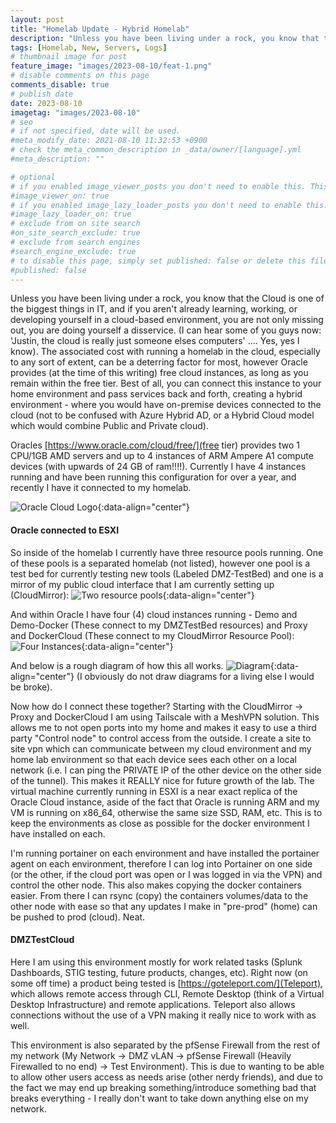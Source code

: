 ```yaml
---
layout: post
title: "Homelab Update - Hybrid Homelab"
description: "Unless you have been living under a rock, you know that the Cloud is one of the biggest things in IT."
tags: [Homelab, New, Servers, Logs]
# thumbnail image for post
feature_image: "images/2023-08-10/feat-1.png"
# disable comments on this page
comments_disable: true
# publish date
date: 2023-08-10
imagetag: "images/2023-08-10"
# seo
# if not specified, date will be used.
#meta_modify_date: 2021-08-10 11:32:53 +0900
# check the meta_common_description in _data/owner/[language].yml
#meta_description: ""

# optional
# if you enabled image_viewer_posts you don't need to enable this. This is only if image_viewer_posts = false
#image_viewer_on: true
# if you enabled image_lazy_loader_posts you don't need to enable this. This is only if image_lazy_loader_posts = false
#image_lazy_loader_on: true
# exclude from on site search
#on_site_search_exclude: true
# exclude from search engines
#search_engine_exclude: true
# to disable this page, simply set published: false or delete this file
#published: false
---
```



Unless you have been living under a rock, you know that the Cloud is one of the biggest things in IT, and if you aren't already learning, working, or developing yourself in a cloud-based environment, you are not only missing out, you are doing yourself a disservice. (I can hear some of you guys now: 'Justin, the cloud is really just someone elses computers' .... Yes, yes I know). <!--more-->The associated cost with running a homelab in the cloud, especially to any sort of extent, can be a deterring factor for most, however Oracle provides (at the time of this writing) free cloud instances, as long as you remain within the free tier. Best of all, you can connect this instance to your home environment and pass services back and forth, creating a hybrid environment - where you would have on-premise devices connected to the cloud (not to be confused with Azure Hybrid AD, or a Hybrid Cloud model which would combine Public and Private cloud). 

Oracles [https://www.oracle.com/cloud/free/](free tier) provides two 1 CPU/1GB AMD servers and up to 4 instances of ARM Ampere A1 compute devices (with upwards of 24 GB of ram!!!!). Currently I have 4 instances running and have been running this configuration for over a year, and recently I have it connected to my homelab.


![Oracle Cloud Logo]({{page.imagetag}}/1.png){:data-align="center"}

#### Oracle connected to ESXI
So inside of the homelab I currently have three resource pools running. One of these pools is a separated homelab (not listed), however one pool is a test bed for currently testing new tools (Labeled DMZ-TestBed) and one is a mirror of my public cloud interface that I am currently setting up (CloudMirror):
![Two resource pools]({{page.imagetag}}/2.png){:data-align="center"}

And within Oracle I have four (4) cloud instances running - Demo and Demo-Docker (These connect to my DMZTestBed resources) and Proxy and DockerCloud (These connect to my CloudMirror Resource Pool):
![Four Instances]({{page.imagetag}}/3.png){:data-align="center"}

And below is a rough diagram of how this all works.
![Diagram]({{page.imagetag}}/4.png){:data-align="center"}
(I obviously do not draw diagrams for a living else I would be broke).

Now how do I connect these together? Starting with the CloudMirror -> Proxy and DockerCloud I am using Tailscale with a MeshVPN solution. This allows me to not open ports into my home and makes it easy to use a third party "Control node" to control access from the outside. I create a site to site vpn which can communicate between my cloud environment and my home lab environment so that each device sees each other on a local network (i.e. I can ping the PRIVATE IP of the other device on the other side of the tunnel). This makes it REALLY nice for future growth of the lab. The virtual machine currently running in ESXI is a near exact replica of the Oracle Cloud instance, aside of the fact that Oracle is running ARM and my VM is running on x86_64, otherwise the same size SSD, RAM, etc. This is to keep the environments as close as possible for the docker environment I have installed on each.

I'm running portainer on each environment and have installed the portainer agent on each environment, therefore I can log into Portainer on one side (or the other, if the cloud port was open or I was logged in via the VPN) and control the other node. This also makes copying the docker containers easier. From there I can rsync (copy) the containers volumes/data to the other node with ease so that any updates I make in "pre-prod" (home) can be pushed to prod (cloud). Neat.

#### DMZTestCloud
Here I am using this environment mostly for work related tasks (Splunk Dashboards, STIG testing, future products, changes, etc). Right now (on some off time) a product being tested is [https://goteleport.com/](Teleport), which allows remote access through CLI, Remote Desktop (think of a Virtual Desktop Infrastructure) and remote applications. Teleport also allows connections without the use of a VPN making it really nice to work with as well. 

This environment is also separated by the pfSense Firewall from the rest of my network (My Network -> DMZ vLAN -> pfSense Firewall (Heavily Firewalled to no end) -> Test Environment). This is due to wanting to be able to allow other users access as needs arise (other nerdy friends), and due to the fact we may end up breaking something/introduce something bad that breaks everything - I really don't want to take down anything else on my network. 
